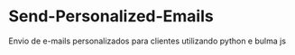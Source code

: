 # Send-Personalized-Emails
Envio de e-mails personalizados para clientes utilizando python e bulma js
